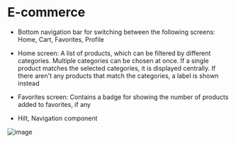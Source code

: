 # E-commerce

* Bottom navigation bar for switching between the following screens: Home, Cart, Favorites, Profile
* Home screen: A list of products, which can be filtered by different categories. Multiple categories can be chosen at once. If a single product matches the selected categories, it is displayed centrally. If there aren't any products that match the categories, a label is shown instead
* Favorites screen: Contains a badge for showing the number of products added to favorites, if any

* Hilt, Navigation component

![image](https://user-images.githubusercontent.com/57250076/221435461-9905b02b-f9d7-4c3f-9fd6-8a447e95365e.png)

